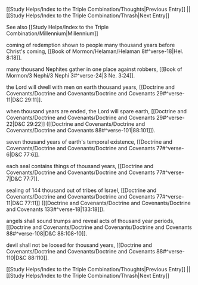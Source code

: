 [[Study Helps/Index to the Triple Combination/Thoughts|Previous Entry]]  ||  [[Study Helps/Index to the Triple Combination/Thrash|Next Entry]]

 See also [[Study Helps/Index to the Triple Combination/Millennium|Millennium]]

 coming of redemption shown to people many thousand years before Christ's coming, [[Book of Mormon/Helaman/Helaman 8#^verse-18|Hel. 8:18]].

 many thousand Nephites gather in one place against robbers, [[Book of Mormon/3 Nephi/3 Nephi 3#^verse-24|3 Ne. 3:24]].

 the Lord will dwell with men on earth thousand years, [[Doctrine and Covenants/Doctrine and Covenants/Doctrine and Covenants 29#^verse-11|D&C 29:11]].

 when thousand years are ended, the Lord will spare earth, [[Doctrine and Covenants/Doctrine and Covenants/Doctrine and Covenants 29#^verse-22|D&C 29:22]] ([[Doctrine and Covenants/Doctrine and Covenants/Doctrine and Covenants 88#^verse-101|88:101]]).

 seven thousand years of earth's temporal existence, [[Doctrine and Covenants/Doctrine and Covenants/Doctrine and Covenants 77#^verse-6|D&C 77:6]].

 each seal contains things of thousand years, [[Doctrine and Covenants/Doctrine and Covenants/Doctrine and Covenants 77#^verse-7|D&C 77:7]].

 sealing of 144 thousand out of tribes of Israel, [[Doctrine and Covenants/Doctrine and Covenants/Doctrine and Covenants 77#^verse-11|D&C 77:11]] ([[Doctrine and Covenants/Doctrine and Covenants/Doctrine and Covenants 133#^verse-18|133:18]]).

 angels shall sound trumps and reveal acts of thousand year periods, [[Doctrine and Covenants/Doctrine and Covenants/Doctrine and Covenants 88#^verse-108|D&C 88:108-10]].

 devil shall not be loosed for thousand years, [[Doctrine and Covenants/Doctrine and Covenants/Doctrine and Covenants 88#^verse-110|D&C 88:110]].

[[Study Helps/Index to the Triple Combination/Thoughts|Previous Entry]]  ||  [[Study Helps/Index to the Triple Combination/Thrash|Next Entry]]